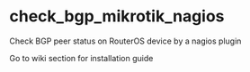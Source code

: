 # check_bgp_mikrotik_nagios
Check BGP peer status on RouterOS device by a nagios plugin

Go to wiki section for installation guide
